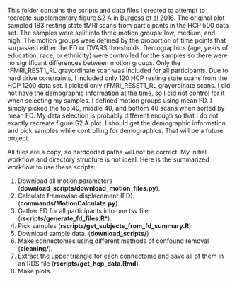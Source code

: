 This folder contains the scripts and data files I created to attempt to recreate supplementary figure S2 A in [Burgess et al 2016](https://www.ncbi.nlm.nih.gov/pmc/articles/PMC5105353/). The original plot sampled 183 resting state fMRI scans from participants in the HCP 500 data set. The samples were split into three motion groups: low, medium, and high. The motion groups were defined by the proportion of time points that surpassed either the FD or DVARS thresholds. Demographics (age, years of education, race, or ethnicity) were controlled for the samples so there were no significant differences between motion groups. Only the rFMRI_REST1_RL grayordinate scan was included for all participants. Due to hard drive constraints, I included only 120 HCP resting state scans from the HCP 1200 data set. I picked only rFMRI_RESET1_RL grayordinate scans. I did not have the demographic information at the time, so I did not control for it when selecting my samples. I defined motion groups using mean FD. I simply picked the top 40, middle 40, and bottom 40 scans when sorted by mean FD. My data selection is probably different enough so that I do not exactly recreate figure S2 A plot. I should get the demographic information and pick samples while controlling for demographics. That will be a future project.

All files are a copy, so hardcoded paths will not be correct. My initial workflow and directory structure is not ideal. Here is the summarized workflow to use these scripts:

1. Download all motion parameters (**download_scripts/download_motion_files.py**).
2. Calculate framewise displacement (FD). (**commands/MotionCalculate.py**).
3. Gather FD for all participants into one tsv file. (**rscripts/generate_fd_files.R***).
4. Pick samples (**rscripts/get_subjects_from_fd_summary.R**).
5. Download sample data. (**download_scripts/**)
6. Make connectomes using different methods of confound removal (**cleaning/**).
7. Extract the upper triangle for each connectome and save all of them in an RDS file (**rscripts/get_hcp_data.Rmd**).
8. Make plots.
